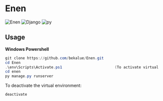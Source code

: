 # Enen

![Enen](https://img.shields.io/github/last-commit/bekalue/Enen)
![Django](https://img.shields.io/badge/Django-4.2.1-green)
![py](https://img.shields.io/badge/Python-3.11.3-yellowgreen)

## Usage
__Windows Powershell__
```powershell
git clone https://github.com/bekalue/Enen.git
cd Enen
.\env\Scripts\Activate.ps1                        (To activate virtual environment)
cd enen
py manage.py runserver
```
To deactivate the virtual environment:
```powershell
deactivate
```
